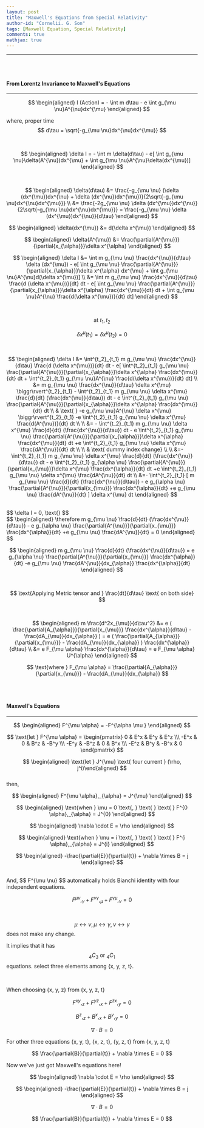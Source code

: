 ```yaml
---
layout: post
title: "Maxwell's Equations from Special Relativity"
author-id: "Cornelii. G. Son"
tags: [Maxwell Equation, Special Relativity]
comments: true
mathjax: true
---
```


----
<br/>
<br/>

#### From Lorentz Invariance to Maxwell's Equations
----

$$  $$  

$$ \begin{aligned} 
I (Action) = - \int m d\tau - e \int g_{\mu \nu}A^{\nu}dx^{\mu}
\end{aligned} $$  

where, proper time $$ d\tau = \sqrt{-g_{\mu \nu}dx^{\nu}dx^{\mu}} $$

<br/>

$$ \begin{aligned} 
\delta I = - \int m \delta(d\tau) - e[ \int g_{\mu \nu}\delta(A^{\nu})dx^{\mu} + \int g_{\mu \nu}A^{\nu}\delta(dx^{\mu})]
\end{aligned} $$  

<br/>

$$ \begin{aligned} 
\delta(d\tau) &= \frac{-g_{\mu \nu} (\delta (dx^{\mu})dx^{\nu} + \delta (dx^{\nu})dx^{\mu})}{2\sqrt{-g_{\mu \nu}dx^{\nu}dx^{\mu}}} \\ &= \frac{-2g_{\mu \nu} \delta (dx^{\mu})dx^{\nu}}{2\sqrt{-g_{\mu \nu}dx^{\nu}dx^{\mu}}} = \frac{-g_{\mu \nu} \delta (dx^{\mu})dx^{\nu}}{d\tau}
\end{aligned} $$  

$$ \begin{aligned} 
\delta(dx^{\mu}) &= d(\delta x^{\mu})
\end{aligned} $$  

$$ \begin{aligned} 
\delta(A^{\mu}) &= \frac{\partial{A^{\mu}}}{\partial{x_{\alpha}}}\delta x^{\alpha}
\end{aligned} $$  


$$ \begin{aligned} 
\delta I &= \int m g_{\mu \nu} \frac{dx^{\nu}}{d\tau} \delta (dx^{\mu})  - e[ \int g_{\mu \nu} \frac{\partial{A^{\nu}}}{\partial{x_{\alpha}}}\delta x^{\alpha} dx^{\mu} + \int g_{\mu \nu}A^{\nu}d(\delta x^{\mu})] \\ &= \int m g_{\mu \nu} \frac{dx^{\nu}}{d\tau} \frac{d (\delta  x^{\mu})}{dt} dt  - e[ \int g_{\mu \nu} \frac{\partial{A^{\nu}}}{\partial{x_{\alpha}}}\delta x^{\alpha} \frac{dx^{\mu}}{dt} dt + \int g_{\mu \nu}A^{\nu} \frac{d(\delta x^{\mu})}{dt} dt] 
\end{aligned} $$  

<br/>

$$ \text{at  } t_1, t_2 $$  

$$ \delta x^{\mu} (t_1) = \delta x^{\mu} (t_2) = 0 $$

<br/>

$$ \begin{aligned} 
\delta I &= \int^{t_2}_{t_1} m g_{\mu \nu} \frac{dx^{\nu}}{d\tau} \frac{d (\delta  x^{\mu})}{dt} dt  - e[ \int^{t_2}_{t_1} g_{\mu \nu} \frac{\partial{A^{\nu}}}{\partial{x_{\alpha}}}\delta x^{\alpha} \frac{dx^{\mu}}{dt} dt + \int^{t_2}_{t_1} g_{\mu \nu}A^{\nu} \frac{d(\delta x^{\mu})}{dt} dt] \\
&= m g_{\mu \nu} \frac{dx^{\nu}}{d\tau} \delta  x^{\mu} \biggr\rvert^{t_2}_{t_1} - \int^{t_2}_{t_1} m g_{\mu \nu}  \delta  x^{\mu} \frac{d}{dt} (\frac{dx^{\nu}}{d\tau}) dt  - e \int^{t_2}_{t_1} g_{\mu \nu} \frac{\partial{A^{\nu}}}{\partial{x_{\alpha}}}\delta x^{\alpha} \frac{dx^{\mu}}{dt} dt \\ & \text{ } -e g_{\mu \nu}A^{\nu} \delta x^{\mu} \biggr\rvert^{t_2}_{t_1} -e \int^{t_2}_{t_1} g_{\mu \nu} \delta x^{\mu} \frac{d(A^{\nu})}{dt} dt \\
\\
&= - \int^{t_2}_{t_1} m g_{\mu \nu}  \delta  x^{\mu} \frac{d}{dt} (\frac{dx^{\nu}}{d\tau}) dt  - e \int^{t_2}_{t_1} g_{\mu \nu} \frac{\partial{A^{\nu}}}{\partial{x_{\alpha}}}\delta x^{\alpha} \frac{dx^{\mu}}{dt} dt +e \int^{t_2}_{t_1} g_{\mu \nu} \delta x^{\mu} \frac{dA^{\nu}}{dt} dt
\\
\\
& \text{ dummy index change}
\\
\\
&=- \int^{t_2}_{t_1} m g_{\mu \nu}  \delta  x^{\mu} \frac{d}{dt} (\frac{dx^{\nu}}{d\tau}) dt  - e \int^{t_2}_{t_1} g_{\alpha \nu} \frac{\partial{A^{\nu}}}{\partial{x_{\mu}}}\delta x^{\mu} \frac{dx^{\alpha}}{dt} dt +e \int^{t_2}_{t_1} g_{\mu \nu} \delta x^{\mu} \frac{dA^{\nu}}{dt} dt
\\
&=- \int^{t_2}_{t_1} [ m g_{\mu \nu} \frac{d}{dt} (\frac{dx^{\nu}}{d\tau})  - e  g_{\alpha \nu} \frac{\partial{A^{\nu}}}{\partial{x_{\mu}}} \frac{dx^{\alpha}}{dt} +e  g_{\mu \nu}  \frac{dA^{\nu}}{dt} ] \delta  x^{\mu} dt
\end{aligned} $$  

<br/>
$$ \delta I = 0, \text{} $$  

<br/>
$$ \begin{aligned} 
\therefore 
m g_{\mu \nu} \frac{d}{dt} (\frac{dx^{\nu}}{d\tau})  - e  g_{\alpha \nu} \frac{\partial{A^{\nu}}}{\partial{x_{\mu}}} \frac{dx^{\alpha}}{dt} +e  g_{\mu \nu}  \frac{dA^{\nu}}{dt} = 0
\end{aligned} $$  

<br/>

$$ \begin{aligned} 
m g_{\mu \nu} \frac{d}{dt} (\frac{dx^{\nu}}{d\tau}) = e  g_{\alpha \nu} \frac{\partial{A^{\nu}}}{\partial{x_{\mu}}} \frac{dx^{\alpha}}{dt} -e  g_{\mu \nu}  \frac{dA^{\nu}}{dx_{\alpha}} \frac{dx^{\alpha}}{dt}
\end{aligned} $$  

<br/>

$$ \text{Applying Metric tensor and } \frac{dt}{d\tau} \text{ on both side} $$  

<br/>

$$ \begin{aligned} 
m \frac{d^2x_{\mu}}{d\tau^2} &= e ( \frac{\partial{A_{\alpha}}}{\partial{x_{\mu}}} \frac{dx^{\alpha}}{d\tau} - \frac{dA_{\mu}}{dx_{\alpha}} ) = e ( \frac{\partial{A_{\alpha}}}{\partial{x_{\mu}}} - \frac{dA_{\mu}}{dx_{\alpha}} ) \frac{dx^{\alpha}}{d\tau} \\
&= e F_{\mu \alpha} \frac{dx^{\alpha}}{d\tau} = e F_{\mu \alpha} U^{\alpha}
\end{aligned} $$  

$$ \text{where } F_{\mu \alpha}  = \frac{\partial{A_{\alpha}}}{\partial{x_{\mu}}} - \frac{dA_{\mu}}{dx_{\alpha}} $$

<br/>
<br/>

#### Maxwell's Equations
----
$$ \begin{aligned}  F^{\mu \alpha} = -F^{\alpha \mu }  \end{aligned} $$

$$ \text{let } F^{\mu \alpha} = \begin{pmatrix} 0 & E^x & E^y & E^z \\\ -E^x & 0 & B^z & -B^y \\\ -E^y & -B^z & 0 & B^x \\\ -E^z & B^y & -B^x & 0 \end{pmatrix} $$

$$ \begin{aligned} \text{let } J^{\mu} \text{ four current } (\rho, j^i)\end{aligned} $$
<br/>
then,

$$ \begin{aligned} F^{\mu \alpha},_{\alpha} = J^{\mu} \end{aligned} $$

$$ \begin{aligned} \text{when } \mu = 0 \text{, } \text{ } \text{ } F^{0 \alpha},_{\alpha} = J^{0} \end{aligned} $$

$$ \begin{aligned} \nabla \cdot E = \rho \end{aligned} $$

$$ \begin{aligned} \text{when } \mu = i \text{, } \text{ } \text{ } F^{i \alpha},_{\alpha} = J^{i} \end{aligned} $$

$$ \begin{aligned} -\frac{\partial{E}}{\partial{t}} + \nabla \times B = j  \end{aligned} $$

<br/>
And, $$ F^{\mu \nu} $$ automatically holds Bianchi identity with four independent equations.  

$$  F^{\mu \nu},_{\gamma} + F^{\nu \gamma},_{\mu } + F^{\gamma \mu},_{\nu  } = 0 $$

<br/>

$$ \mu \leftrightarrow \nu, \mu \leftrightarrow \gamma, \nu \leftrightarrow \gamma $$ does not make any change.

It implies that it has $$ _4C_3 \text{ or } _4C_1 $$ equations. select three elements among {x, y, z, t}.

<br/>

When choosing {x, y, z} from {x, y, z, t}  

$$  F^{x y},_{z} + F^{y z},_{x } + F^{z x},_{y} = 0 $$  

$$  B^{z},_{z} + B^{x},_{x } + B^{y},_{y} = 0 $$  

$$  \nabla \cdot B = 0 $$  

For other three equations {x, y, t}, {x, z, t}, {y, z, t} from {x, y, z, t}  

$$  \frac{\partial{B}}{\partial{t}} + \nabla \times E = 0 $$  

Now we've just got Maxwell's equations here!

$$ \begin{aligned} \nabla \cdot E = \rho \end{aligned} $$  

$$ \begin{aligned} -\frac{\partial{E}}{\partial{t}} + \nabla \times B = j  \end{aligned} $$  

$$  \nabla \cdot B = 0 $$  

$$  \frac{\partial{B}}{\partial{t}} + \nabla \times E = 0 $$  